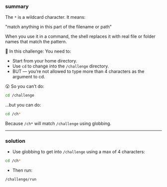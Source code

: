 ### summary
The `*` is a wildcard character. It means:

"match anything in this part of the filename or path"

When you use it in a command, the shell replaces it with real file or folder names that match the pattern.

🧠 In this challenge:
You need to:

- Start from your home directory.
- Use `cd` to change into the `/challenge` directory.
- BUT — you’re not allowed to type more than 4 characters as the argument to cd.

😮 So you can’t do:
```bash
cd /challenge
```
…but you can do:
```bash
cd /ch*
```
Because `/ch*` will match `/challenge` using globbing.
__________
### solution 
- Use globbing to get into `/challenge` using a max of 4 characters:
```bash
cd /ch*
```
- Then run:
```bash
/challenge/run
```
